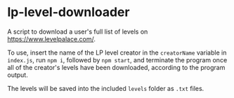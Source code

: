 # lp-level-downloader
A script to download a user's full list of levels on https://www.levelpalace.com/.

To use, insert the name of the LP level creator in the `creatorName` variable in `index.js`, run `npm i`, followed by `npm start`, and terminate the program once all of the creator's levels have been downloaded, according to the program output.

The levels will be saved into the included `levels` folder as `.txt` files.

